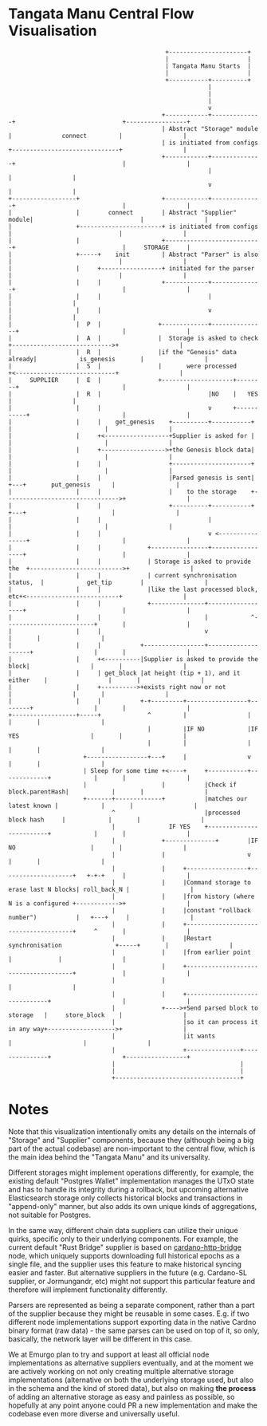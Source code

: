 # Tangata Manu Central Flow Visualisation

```
                                            +----------------------+
                                            |                      |
                                            | Tangata Manu Starts  |
                                            |                      |
                                            +-----------+----------+
                                                        |
                                                        |
                                                        |
                                                        v
                                           +------------+--------------+                              +-----------------+
                                           | Abstract "Storage" module |              connect         |                 |
                                           | is initiated from configs +------------------------------+                 |
                                           +------------+--------------+                              |                 |
                                                        |                                             |                 |
                                                        v                                             |                 |
+------------------+                       +------------+--------------+                              |                 |
|                  |        connect        | Abstract "Supplier" module|                              |                 |
|                  +-----------------------+ is initiated from configs |                              |                 |
|                  |                       +---------------------------+                              |     STORAGE     |
|                  +-----+    init         | Abstract "Parser" is also |                              |                 |
|                  |     +-----------------+ initiated for the parser  |                              |                 |
|                  |     |                 +------------+--------------+                              |                 |
|                  |     |                              |                                             |                 |
|                  |     |                              v                                             |                 |
|                  |  P  |                +-------------+---------------+                             |                 |
|                  |  A  |                |  Storage is asked to check  +---------------------------->+                 |
|                  |  R  |                |if the "Genesis" data already|            is_genesis       |                 |
|                  |  S  |                |       were processed        +<----------------------------+                 |
|     SUPPLIER     |  E  |                +--------------------+--------+                             |                 |
|                  |  R  |                              |NO    |   YES                                |                 |
|                  |     |                              v      +-----------+                          |                 |
|                  |     |    get_genesis    +----------+-----------+      |                          |                 |
|                  |     +<------------------+Supplier is asked for |      |                          |                 |
|                  |     +------------------>+the Genesis block data|      |                          |                 |
|                  |     |                   +----------------------+      |                          |                 |
|                  |     |                   |Parsed genesis is sent|    +---+       put_genesis      |                 |
|                  |     |                   |    to the storage    +-------------------------------->+                 |
|                  |     |                   +----------+-----------+    +---+                        |                 |
|                  |     |                              |                  |                          |                 |
|                  |     |                              v <----------------+                          |                 |
|                  |     |             +----------------+-----------------+                           |                 |
|                  |     |             | Storage is asked to provide the  +-------------------------->+                 |
|                  |     |             | current synchronisation status,  |            get_tip        |                 |
|                  |     |             |like the last processed block, etc+<--------------------------+                 |
|                  |     |             +---------------+------------------+                           |                 |
|                  |     |                             |            ^-------------------------+       |                 |
|                  |     |                             v                                      |       |                 |
|                  |     |           +-----------------+--------------------+                 |       |                 |
|                  |     +<----------|Supplier is asked to provide the block|                 |       |                 |
|                  |     | get_block |at height (tip + 1), and it either    |                 |       |                 |
|                  |     +---------->+exists right now or not               |                 |       |                 |
|                  |     |           +-+---------+-----------------+--------+                 |       |                 |
+------------------+-----+             ^         |                 |                          |       |                 |
                                       |         |IF NO            |IF YES                    |       |                 |
                                       |         |                 |                          |       |                 |
                     +-----------------+---+     |                 v                          |       |                 |
                     | Sleep for some time +<----+     +-----------+-------------+            |       |                 |
                     |                     |           |Check if block.parentHash|            |       |                 |
                     +-------+-------------+           |matches our latest known |            |       |                 |
                             ^                         |processed block hash     |            |       |                 |
                             |               IF YES    +-------------------------+            |       |                 |
                             |             +--------------+        |IF NO                     |       |                 |
                             |             |                       v                          |       |                 |
                             |             |     +-----------------+--------------------+   +-+-+     |                 |
                             |             |     |Command storage to erase last N blocks| roll_back_N |                 |
                             |             |     |from history (where N is a configured +------------>+                 |
                             |             |     |constant "rollback number")           |   +---+     |                 |
                             |             |     +--------------------------------------+     ^       |                 |
                             |             |     |Restart synchronisation               +-----+       |                 |
                             |             |     |from earlier point                    |             |                 |
                             |             |     +--------------------------------------+             |                 |
                             |             |                                                          |                 |
                             |             |     +-------------------------------+                    |                 |
                             |             +---->+Send parsed block to storage   |     store_block    |                 |
                             |                   |so it can process it in any way+------------------->+                 |
                             |                   |it wants                       |                    |                 |
                             |                   +---------------+---------------+                    +-----------------+
                             |                                   |
                             |                                   |
                             +-----------------------------------+
```

# Notes

Note that this visualization intentionally omits any details on the internals of "Storage" and "Supplier" components, because they (although being a big part of the actual codebase) are non-important to the central flow, which is the main idea behind the "Tangata Manu" and its universality.

Different storages might implement operations differently, for example, the existing default "Postgres Wallet" implementation manages the UTxO state and has to handle its integrity during a rollback, but upcoming alternative Elasticsearch storage only collects historical blocks and transactions in "append-only" manner, but also adds its own unique kinds of aggregations, not suitable for Postgres.

In the same way, different chain data suppliers can utilize their unique quirks, specific only to their underlying components. For example, the current default "Rust Bridge" supplier is based on [cardano-http-bridge](https://github.com/Emurgo/cardano-http-bridge) node, which uniquely supports downloading full historical epochs as a single file, and the supplier uses this feature to make historical syncing easier and faster. But alternative suppliers in the future (e.g. Cardano-SL supplier, or Jormungandr, etc) might not support this particular feature and therefore will implement functionality differently.

Parsers are represented as being a separate component, rather than a part of the supplier because they might be reusable in some cases. E.g. if two different node implementations support exporting data in the native Cardno binary format (raw data) - the same parses can be used on top of it, so only, basically, the network layer will be different in this case.

We at Emurgo plan to try and support at least all official node implementations as alternative suppliers eventually, and at the moment we are actively working on not only creating multiple alternative storage implementations (alternative on both the underlying storage used, but also in the schema and the kind of stored data), but also on making **the process** of adding an alternative storage as easy and painless as possible, so hopefully at any point anyone could PR a new implementation and make the codebase even more diverse and universally useful.
